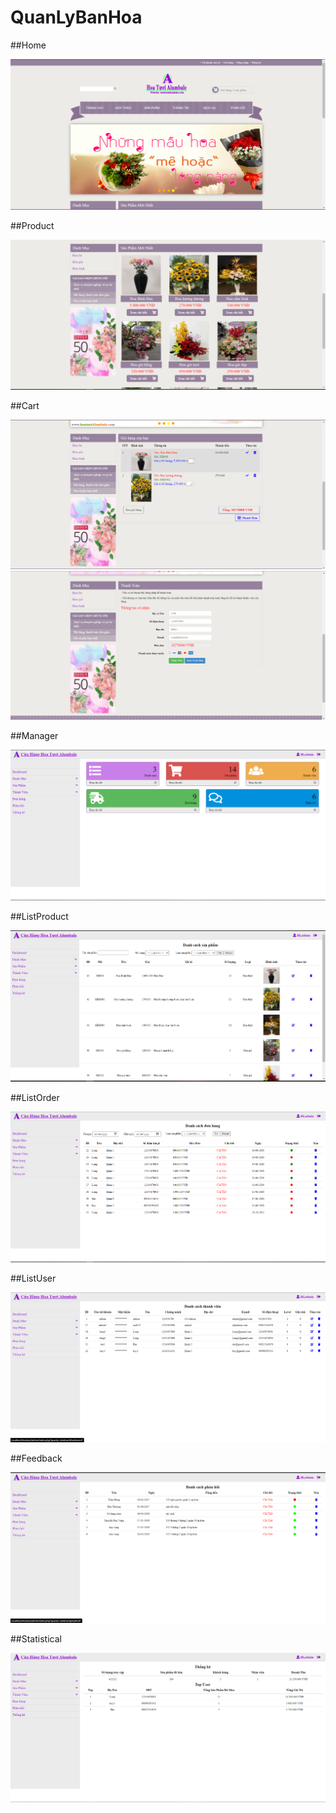 # QuanLyBanHoa
##Home
<p align="center">
    <img src="img/Home.PNG" alt="">
</p>
##Product
<p align="center">
    <img src="img/Product.PNG" alt="">
</p>
##Cart
<p align="center">
    <img src="img/Cart.PNG" alt="">
    <img src="img/NextCart.PNG" alt="">
</p>
##Manager
<p align="center">
    <img src="img/Manager.PNG" alt="">
</p>

##ListProduct
<p align="center">
    <img src="img/ListProduct.PNG" alt="">
</p>
##ListOrder
<p align="center">
    <img src="img/ListOrder.PNG" alt="">
</p>
##ListUser
<p align="center">
    <img src="img/ListUser.PNG" alt="">
</p>
##Feedback
<p align="center">
    <img src="img/Feedback.PNG" alt="">
</p>
##Statistical
<p align="center">
    <img src="img/Statistical.PNG" alt="">
</p>
